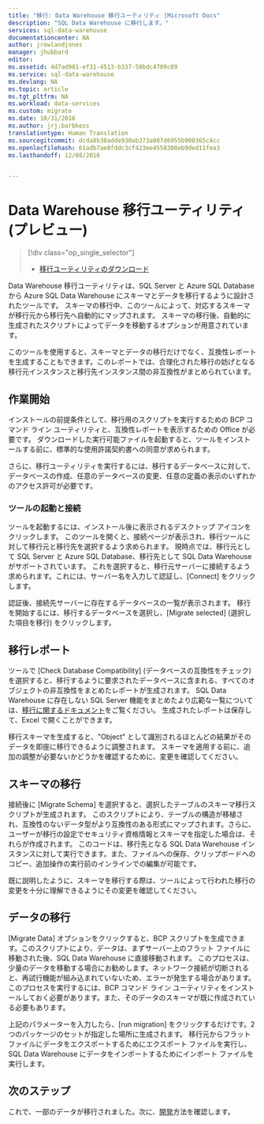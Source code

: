 ```yaml
---
title: "移行: Data Warehouse 移行ユーティリティ |Microsoft Docs"
description: "SQL Data Warehouse に移行します。"
services: sql-data-warehouse
documentationcenter: NA
author: jrowlandjones
manager: jhubbard
editor: 
ms.assetid: 4d7ad981-ef31-4513-b337-50bdc4709c09
ms.service: sql-data-warehouse
ms.devlang: NA
ms.topic: article
ms.tgt_pltfrm: NA
ms.workload: data-services
ms.custom: migrate
ms.date: 10/31/2016
ms.author: jrj;barbkess
translationtype: Human Translation
ms.sourcegitcommit: dcda8b30adde930ab373a087d6955b900365c4cc
ms.openlocfilehash: 61adb7ae8fddc3cf423ee4558308eb9ded11fea3
ms.lasthandoff: 12/08/2016


---
```

# <a name="data-warehouse-migration-utility-preview"></a>Data Warehouse 移行ユーティリティ (プレビュー)
> [!div class="op_single_selector"]
> * [移行ユーティリティのダウンロード][Download Migration Utility]
> 
> 

Data Warehouse 移行ユーティリティは、SQL Server と Azure SQL Database から Azure SQL Data Warehouse にスキーマとデータを移行するように設計されたツールです。 スキーマの移行中、このツールによって、対応するスキーマが移行元から移行先へ自動的にマップされます。 スキーマの移行後、自動的に生成されたスクリプトによってデータを移動するオプションが用意されています。

このツールを使用すると、スキーマとデータの移行だけでなく、互換性レポートを生成することもできます。このレポートでは、合理化された移行の妨げとなる移行元インスタンスと移行先インスタンス間の非互換性がまとめられています。

## <a name="get-started"></a>作業開始
インストールの前提条件として、移行用のスクリプトを実行するための BCP コマンド ライン ユーティリティと、互換性レポートを表示するための Office が必要です。 ダウンロードした実行可能ファイルを起動すると、ツールをインストールする前に、標準的な使用許諾契約書への同意が求められます。

さらに、移行ユーティリティを実行するには、移行するデータベースに対して、データベースの作成、任意のデータベースの変更、任意の定義の表示のいずれかのアクセス許可が必要です。

### <a name="launching-the-tool-and-connecting"></a>ツールの起動と接続
ツールを起動するには、インストール後に表示されるデスクトップ アイコンをクリックします。 このツールを開くと、接続ページが表示され、移行ツールに対して移行元と移行先を選択するよう求められます。 現時点では、移行元として SQL Server と Azure SQL Database、移行先として SQL Data Warehouse がサポートされています。 これを選択すると、移行元サーバーに接続するよう求められます。これには、サーバー名を入力して認証し、[Connect] をクリックします。

認証後、接続先サーバーに存在するデータベースの一覧が表示されます。 移行を開始するには、移行するデータベースを選択し、[Migrate selected] \(選択した項目を移行) をクリックします。

## <a name="migration-report"></a>移行レポート
ツールで [Check Database Compatibility] \(データベースの互換性をチェック) を選択すると、移行するように要求されたデータベースに含まれる、すべてのオブジェクトの非互換性をまとめたレポートが生成されます。 SQL Data Warehouse に存在しない SQL Server 機能をまとめたより広範な一覧については、[移行に関するドキュメント][migration documentation]をご覧ください。 生成されたレポートは保存して、Excel で開くことができます。

移行スキーマを生成すると、"Object" として識別されるほとんどの結果がそのデータを即座に移行できるように調整されます。 スキーマを適用する前に、追加の調整が必要ないかどうかを確認するために、変更を確認してください。

## <a name="migrate-schema"></a>スキーマの移行
接続後に [Migrate Schema] を選択すると、選択したテーブルのスキーマ移行スクリプトが生成されます。 このスクリプトにより、テーブルの構造が移植され、互換性のないデータ型がより互換性のある形式にマップされます。さらに、ユーザーが移行の設定でセキュリティ資格情報とスキーマを指定した場合は、それらが作成されます。 このコードは、移行先となる SQL Data Warehouse インスタンスに対して実行できます。また、ファイルへの保存、クリップボードへのコピー、追加操作の実行前のインラインでの編集が可能です。  

既に説明したように、スキーマを移行する際は、ツールによって行われた移行の変更を十分に理解できるようにその変更を確認してください。  

## <a name="migrate-data"></a>データの移行
[Migrate Data] オプションをクリックすると、BCP スクリプトを生成できます。このスクリプトにより、データは、まずサーバー上のフラット ファイルに移動された後、SQL Data Warehouse に直接移動されます。 このプロセスは、少量のデータを移動する場合にお勧めします。ネットワーク接続が切断されると、再試行機能が組み込まれていないため、エラーが発生する場合があります。 このプロセスを実行するには、BCP コマンド ライン ユーティリティをインストールしておく必要があります。また、そのデータのスキーマが既に作成されている必要もあります。

上記のパラメーターを入力したら、[run migration] をクリックするだけです。2 つのパッケージのセットが指定した場所に生成されます。 移行元からフラット ファイルにデータをエクスポートするためにエクスポート ファイルを実行し、SQL Data Warehouse にデータをインポートするためにインポート ファイルを実行します。

## <a name="next-steps"></a>次のステップ
これで、一部のデータが移行されました。次に、[開発][develop]方法を確認します。

<!--Image references-->

<!--Article references-->
[migration documentation]: sql-data-warehouse-overview-migrate.md
[develop]: sql-data-warehouse-overview-develop.md

<!--Other Web references--> 
[Download Migration Utility]: https://migrhoststorage.blob.core.windows.net/sqldwsample/DataWarehouseMigrationUtility.zip

